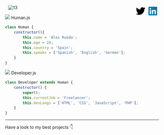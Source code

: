 
<!-- linkedin -->
<div>

</div>
<a  href="https://www.linkedin.com/" style="margin:5px">
    <img style="margin:5px" align="right" alt="alexruedadev Linkedin" width="30px" src="./icons/linkedin-original.svg" />
</a>
<!-- twitter -->
<a href="https://twitter.com/" >
    <img style="margin:5px" align="right" alt="alexruedadev Twitter" width="30px" src="./icons/twitter-original.svg" />
</a>


<img src="https://i.ibb.co/Sx8cmck/13.gif" alt="13" width="70">






<img src="https://cdn-icons-png.flaticon.com/512/5968/5968292.png" width="15" > Human.js
````js
class Human {
    constructor(){
        this.name = 'Álex Rueda';
        this.age = 28;
        this.country = 'Spain';
        this.speaks = ['Spanish', 'English', 'German'];
    }
}
````
<img src="https://cdn-icons-png.flaticon.com/512/5968/5968292.png" width="15" > Developer.js
````js
class Developer extends Human {
    constructor() {
        super();
        this.currentJob = 'Freelancer';
        this.devLangs = ['HTML', 'CSS', 'JavaScript', 'PHP'];
    }
}
````
---

Have a look to my best projects 👇


